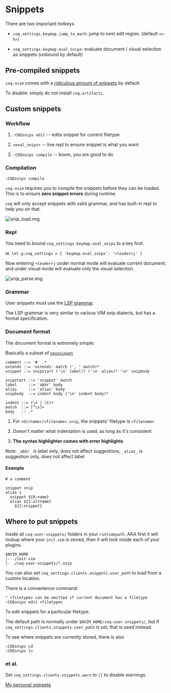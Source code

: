 # Snippets

There are two important hotkeys

- `coq_settings.keymap.jump_to_mark`: jump to next edit region. (default `<c-h>`)

- `coq_settings.keymap.eval_snips`: evaluate document / visual seleciton as snippets (unbound by default)

## Pre-compiled snippets

`coq.nvim` comes with a [ridiculous amount of snippets](https://raw.githubusercontent.com/ms-jpq/coq.artifacts/artifacts/coq%2Bsnippets%2Bv2.json) by default.

To disable: simply do not install `coq.artifacts`.

## Custom snippets

### Workflow

1. `:COQsnips edit` -- edits snippet for current filetype

2. `<eval_snips>` -- live repl to ensure snippet is what you want

3. `:COQsnips compile` -- boom, you are good to do

### Compilation

```viml
:COQsnips compile
```

`coq.nvim` requires you to compile the snippets before they can be loaded. This is to ensure **zero snippet errors** during runtime.

`coq` will only accept snippets with valid grammar, and has built-in repl to help you on that.

![snip_load.img](https://raw.githubusercontent.com/ms-jpq/coq.artifacts/artifacts/preview/snip_load.gif)

### Repl

You need to bound `coq_settings.keymap.eval_snips` to a key first.

ie. `let g:coq_settings = { 'keymap.eval_snips': '<leader>j' }`

Now entering `<leader>j` under normal mode will evaluate current document, and under visual mode will evaluate only the visual seleciton.

![snip_parse.img](https://raw.githubusercontent.com/ms-jpq/coq.artifacts/artifacts/preview/snip_parse.gif)

### Grammar

User snippets must use the [LSP grammar](https://github.com/microsoft/language-server-protocol/blob/main/snippetSyntax.md).

The LSP grammar is very similar to various VIM snip dialects, but has a formal specification.

### Document format

The document format is extremely simple:

Basically a subset of [`neosnippet`](https://github.com/Shougo/neosnippet.vim)

```ebnf
comment ::= '#' .*
extends ::= 'extends' match (', ' match)*
snippet ::= snipstart ('\n' label)? ('\n' alias)* '\n' snipbody

snipstart ::= 'snippet' match
label     ::= 'abbr' body
alias     ::= 'alias' body
snipbody  ::= indent body ('\n' indent body)*

indent ::= (\s | \t)+
match  ::= [^\s]+
body   :: .*
```

1. For `<dirname>/<filename>.snip`, the snippets' filetype is `<filename>`

2. Doesn't matter what indentation is used, as long as it's consistent

3. **The syntax highlighter comes with error highlights**

Note: `_abbr_` is label only, does not affect suggestions, `_alias_` is suggestion only, does not affect label

#### Example

```vim-snippet
# a comment

snippet snip
alias s
  snippet ${0:name}
  alias ${1:altname}
    ${2:snippet}

```

## Where to put snippets

Inside all `coq-user-snippets/` folders in your `runtimepath`. AKA first it will lookup where your `init.vim` is stored, then it will look inside each of your plugins.

```text
$NVIM_HOME
|- ./init.vim
|- ./coq-user-snippets/*.snip
```

You can also set `coq_settings.clients.snippets.user_path` to load from a custom location.

There is a convenience command:

```viml
" <filetype> can be omitted if current document has a filetype
:COQsnips edit <filetype>
```

To edit snippets for a particular filetype.

The default path is normally under `$NVIM_HOME/coq-user-snippets/`, but if `coq_settings.clients.snippets.user_path` is set, that is used instead.

To see where snippets are currently stored, there is also

```viml
:COQsnips cd
:COQsnips ls
```

### et al.

Set `coq_settings.clients.snippets.warn` to `[]` to disable warnings.

[My personal snippets](https://github.com/ms-jpq/snips)
